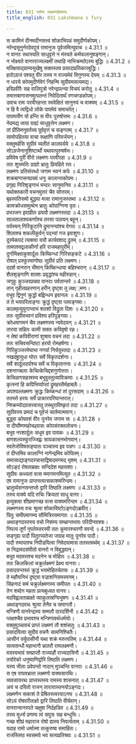 ```yaml
---
title: 031 रामेण लक्ष्मणप्रेषणम्
title_english: 031 Lakshmana s fury

---
```

<div class="audioEmbed"  caption="श्रीराम-हरिसीताराममूर्ति-घनपाठिभ्यां वचनम्" src="https://archive.org/download/Ramayana-recitation-Sriram-harisItArAmamUrti-Ghanapaati-v2/Kanda_4/Kanda_4_KSK-031-Ramena_Lakshmana_Preshanam.mp3"></div>

  
स कामिनं दीनमदीनसत्त्वं शोकाभिपन्नं समुदीर्णकोपम्।  
नरेन्द्रसूनुर्नरदेवपुत्रं रामानुजः पूर्वजमित्युवाच ॥ 4.31.1 ॥   
न वानरः स्थास्यति साधुवृत्ते न मंस्यते कर्मफलानुषङ्गान्।  
न भोक्ष्यते वानरराज्यलक्ष्मीं तथाहि नाभिक्रमतेऽस्य बुद्धिः ॥ 4.31.2 ॥   
मतिक्षयाद्ग्राम्यसुखेषु सक्तस्तव प्रसादाप्रतिकारबुद्धिः।  
हतोऽग्रजं पश्यतु वीर तस्य न राज्यमेवं विगुणस्य देयम् ॥ 4.31.3 ॥   
न धारये कोपमुदीर्णवेगं निहन्मि सुग्रीवमसत्यमद्य।  
हरिप्रवीरैः सह वालिपुत्रो नरेन्द्रपत्न्या विचयं करोतु ॥ 4.31.4 ॥   
तमात्तबाणासनमुत्पतन्तं निवेदितार्थं रणचण्डकोपम्।  
उवाच रामः परवीरहन्ता स्ववेक्षितं सानुनयं च वाक्यम् ॥ 4.31.5 ॥   
न हि वै त्वद्विधो लोके पापमेवं समाचरेत्।  
पापमार्येण यो हन्ति स वीरः पुरुषोत्तमः ॥ 4.31.6 ॥   
नेदमद्य त्वया ग्राह्यं साधुवृत्तेन लक्ष्मण।  
तां प्रीतिमनुवर्तस्व पूर्ववृत्तं च सङ्गतम् ॥ 4.31.7 ॥   
सामोपहितया वाचा रूक्षाणि परिवर्जयन्।  
वक्तुमर्हसि सुग्रीवं व्यतीतं कालपर्यये ॥ 4.31.8 ॥   
सोऽग्रजेनानुशिष्टार्थो यथावत्पुरुषर्षभः।  
प्रविवेष पुरीं वीरो लक्ष्मणः परवीरहा ॥ 4.31.9 ॥   
ततः शुभमतिः प्राज्ञो भ्रातुः प्रियहिते रतः।  
लक्ष्मणः प्रतिसंरब्धो जगाम भवनं कपेः ॥ 4.31.10 ॥   
शक्रबाणासनप्रख्यं धनुः कालान्तकोपमः।  
प्रगृह्य गिरिशृङ्गाभं मन्दरः सानुमानिव ॥ 4.31.11 ॥   
यथोक्तकारी वचनमुत्तरं चैव सोत्तरम्।  
बृहस्पतिसमो बुद्ध्या मत्वा रामानुजस्तथा ॥ 4.31.12 ॥   
कामक्रोधसमुत्थेन भ्रातुः कोपाग्निना वृतः।  
प्रभञ्जन इवाप्रीतः प्रययौ लक्ष्मणस्तदा ॥ 4.31.13 ॥   
सालतालाश्वकर्णाश्च तरसा पातयन् बहून्।  
पर्यस्यन् गिरिकूटानि द्रुमानन्यांश्च वेगतः ॥ 4.31.14 ॥   
शिलाश्च शकलीकुर्वन् पद्भ्यां गज इवाशुगः।  
दूरमेकपदं त्यक्त्वा ययौ कार्यवशाद् द्रुतम् ॥ 4.31.15 ॥   
तामपश्यद्वलाकीर्णां हरि राजमहापुरीम्।  
दुर्गामिक्ष्वाकुशार्दूलः किष्किन्धां गिरिसङ्कटे ॥ 4.31.16 ॥   
रोषात् प्रस्फुरमाणोष्ठः सुग्रीवं प्रति लक्ष्मणः।  
ददर्श वानरान् भीमान् किष्किन्धाया बहिश्चरान् ॥ 4.31.17 ॥   
शैलशृङ्गाणि शतशः प्रवृद्धांश्च महीरुहान्।  
जगृहुः कुञ्जरप्रख्या वानराः पर्वतान्तरे ॥ 4.31.18 ॥   
तान् गृहीतप्रहरणान् हरीन् दृष्ट्वा तु लक्ष््मणः।  
वभूव द्विगुणं क्रुद्धो बह्विन्धन इवानलः ॥ 4.31.19 ॥   
तं ते भयपरिताङ्गाः क्रुद्धं दृष्ट्वा प्लवङ्गमाः।  
कालमृत्युयुगान्ताभं शतशो विद्रुता दिशः ॥ 4.31.20 ॥   
ततः सुग्रीवभवनं प्रविश्य हरिपुङ्गवाः।  
क्रोधमागमनं चैव लक्ष्मणस्य न्यवेदयन् ॥ 4.31.21 ॥   
तारया सहितः कामी सक्तः कपिवृषो रहः।  
न तेषां कपिवीराणां शुश्राव वचनं तदा ॥ 4.31.22 ॥   
ततः सचिवसन्दिष्टा हरयो रोमहर्षणाः।  
गिरिकुञ्जरमेघाभा नगर्या निर्ययुस्तदा ॥ 4.31.23 ॥   
नखदंष्ट्रायुधा घोराः सर्वे विकृतदर्शनाः।  
सर्वे शार्दूलदर्पाश्च सर्वे च विकृताननाः ॥ 4.31.24 ॥   
दशनागबलाः केचित्केचिद्दशगुणोत्तराः।  
केचिन्नागसहस्रस्य बभूवुस्तुल्याविक्रमाः ॥ 4.31.25 ॥   
कृत्स्नां हि कपिभिर्व्याप्तां द्रुमहस्तैर्महाबलैः।  
अपश्यल्लक्ष्मणः क्रुद्धः किष्कन्धां तां दुरसदाम् ॥ 4.31.26 ॥   
ततस्ते हरयः सर्वे प्राकारपरिघान्तरात्।  
निष्क्रम्योदग्रसत्त्वास्तु तस्थुराविष्कृतं तदा ॥ 4.31.27 ॥   
सुग्रीवस्य प्रमादं च पूर्वजं चार्तमात्मवान्।  
बुद्ध्वा कोपवशं वीरः पुनरेव जगाम सः ॥ 4.31.28 ॥   
स दीर्घोष्णमहोच्छ्वासः कोपसंरक्तलोचनः।  
बभूव नरशार्दूलः सधूम इव पावकः ॥ 4.31.29 ॥   
बाणशल्यस्फुरज्जिह्वः सायकासनभोगवान्।  
स्वतेजोविषसङ्घातः पञ्चास्य इव पन्नगः ॥ 4.31.30 ॥   
तं दीप्तमिव कालाग्निं नागेन्द्रमिव कोपितम्।  
समासाद्याङ्गदस्त्रासाद्विषादमगमद् भृशम् ॥ 4.31.31 ॥   
सोऽङ्दं रोषताम्राक्षः सन्दिदेश महायशाः।  
सुग्रीवः कथ्यतां वत्स ममागमनमित्युत ॥ 4.31.32 ॥   
एष रामानुजः प्राप्तस्त्वत्सकाशमरिन्दमः।  
भ्रातुर्व्यसनसन्तप्तो द्वारि तिष्ठति लक्ष्मणः ॥ 4.31.33 ॥   
तस्य वाक्ये यदि रुचिः क्रियतां साधु वानर।  
इत्युक्त्वा शीघ्रमागच्छ वत्स वाक्यमरिन्दम ॥ 4.31.34 ॥   
लक्ष्मणस्य वचः श्रुत्वा शोकाविष्टोऽङ्गदोऽब्रवीत्।  
पितुः समीपमागम्य सौमित्रिरयमागतः ॥ 4.31.35 ॥   
अथाङ्गदस्तस्य वचो निशम्य सम्भ्रान्तभावः परिदीनवक्त्रः।  
निपत्य तूर्णं नृपतेस्तरस्वी ततः कुमारश्चरणौ ववन्दे ॥ 4.31.36 ॥   
सङ्गृह्य पादौ पितुरग्र्यतेजा जग्राह मातुः पुनरेव पादौ।  
पादौ रुमायाश्च निपीडयित्वा निवेदयामास ततस्तमर्थम् ॥ 4.31.37 ॥   
स निद्रामदसंवीतो वानरो न विबुद्धवान्।  
बभूव मदमत्तश्च मदनेन च मोहितः ॥ 4.31.38 ॥   
ततः किलकिलां चक्रुर्लक्ष्मणं प्रेक्ष्य वानराः।  
प्रसादयन्तस्तं क्रुद्धं भयमोहितचेतसः ॥ 4.31.39 ॥   
ते महौघनिभं दृष्ट्वा वज्राशनिसमस्वनम्।  
सिंहनादं समं चक्रुर्लक्ष्मणस्य समीपतः ॥ 4.31.40 ॥   
तेन शब्देन महता प्रत्यबुध्यत वानरः।  
मदविह्वलताम्राक्षो व्याकुलस्रग्विभूषणः ॥ 4.31.41 ॥   
अथाङ्गदवचः श्रुत्वा तेनैव च समागतौ।  
मन्त्रिणौ वानरेन्द्रस्य सम्मतौ दारदर्शिनौ ॥ 4.31.42 ॥   
प्लक्षश्चैव प्रभावश्च मन्त्रिणावर्थधर्मयोः।  
वक्तुमुञ्चावचं प्राप्तं लक्ष्मणं तौ शशंसतुः ॥ 4.31.43 ॥   
प्रसादयित्वा सुग्रीवं वचनैः सामनिश्चितैः।  
आसीनं पर्युपासीनौ यथा शक्रं मरुत्पतिम् ॥ 4.31.44 ॥   
सत्यसन्धौ महाभागौ भ्रातरौ रामलक्ष्मणौ।  
वयस्यभावं सम्प्राप्तौ राज्यार्हौ राज्यदायिनौ ॥ 4.31.45 ॥   
तयोरेको धनुष्पाणिर्द्वारि तिष्ठति लक्ष्मणः।  
यस्य भीताः प्रवेपन्तो नादान् मुञ्चन्ति वानराः ॥ 4.31.46 ॥   
स एष राघवभ्राता लक्ष्मणो वाक्यसारथिः।  
व्यवसायरथः प्राप्तस्तस्य रामस्य शासनात् ॥ 4.31.47 ॥   
अयं च दयितो राजन् तारायास्तनयोऽङ्गदः।  
लक्ष्मणेन सकाशं ते प्रेषितस्त्वरयाऽनघ ॥ 4.31.48 ॥   
सोऽयं रोषपरीताक्षो द्वारि तिष्ठति वीर्यवान्।  
वानरान्वानरपते चक्षुषा निर्दहन्निव ॥ 4.31.49 ॥   
तस्य मूर्ध्ना प्रणम्य त्वं सपुत्रः सह बन्धुभिः।  
गच्छ शीघ्रं महाराज रोषो ह्यस्य निवर्त्यताम् ॥ 4.31.50 ॥   
यदाह रामो धर्मात्मा तत्कुरुष्व समाहितः।  
राजंस्तिष्ठ स्वसमये भव सत्यप्रतिश्रवः ॥ 4.31.51 ॥   